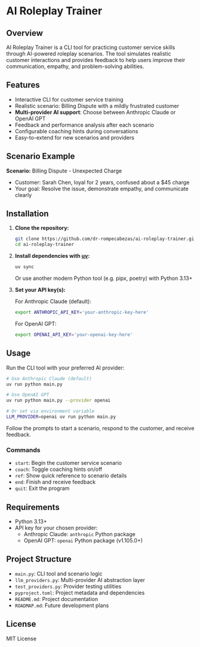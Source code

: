 # AI Roleplay Trainer

## Overview

AI Roleplay Trainer is a CLI tool for practicing customer service skills through AI-powered roleplay scenarios. The tool simulates realistic customer interactions and provides feedback to help users improve their communication, empathy, and problem-solving abilities.

## Features

- Interactive CLI for customer service training
- Realistic scenario: Billing Dispute with a mildly frustrated customer
- **Multi-provider AI support**: Choose between Anthropic Claude or OpenAI GPT
- Feedback and performance analysis after each scenario
- Configurable coaching hints during conversations
- Easy-to-extend for new scenarios and providers

## Scenario Example

**Scenario:** Billing Dispute - Unexpected Charge

- Customer: Sarah Chen, loyal for 2 years, confused about a $45 charge
- Your goal: Resolve the issue, demonstrate empathy, and communicate clearly

## Installation

1. **Clone the repository:**

    ```sh
    git clone https://github.com/dr-rompecabezas/ai-roleplay-trainer.git
    cd ai-roleplay-trainer
    ```

2. **Install dependencies with [uv](https://github.com/astral-sh/uv):**

    ```sh
    uv sync
    ```

    Or use another modern Python tool (e.g. pipx, poetry) with Python 3.13+

3. **Set your API key(s):**

    For Anthropic Claude (default):

    ```sh
    export ANTHROPIC_API_KEY='your-anthropic-key-here'
    ```

    For OpenAI GPT:

    ```sh
    export OPENAI_API_KEY='your-openai-key-here'
    ```

## Usage

Run the CLI tool with your preferred AI provider:

```sh
# Use Anthropic Claude (default)
uv run python main.py

# Use OpenAI GPT
uv run python main.py --provider openai

# Or set via environment variable
LLM_PROVIDER=openai uv run python main.py
```

Follow the prompts to start a scenario, respond to the customer, and receive feedback.

### Commands

- `start`: Begin the customer service scenario
- `coach`: Toggle coaching hints on/off
- `ref`: Show quick reference to scenario details
- `end`: Finish and receive feedback
- `quit`: Exit the program

## Requirements

- Python 3.13+
- API key for your chosen provider:
  - Anthropic Claude: `anthropic` Python package
  - OpenAI GPT: `openai` Python package (v1.105.0+)

## Project Structure

- `main.py`: CLI tool and scenario logic
- `llm_providers.py`: Multi-provider AI abstraction layer
- `test_providers.py`: Provider testing utilities
- `pyproject.toml`: Project metadata and dependencies
- `README.md`: Project documentation
- `ROADMAP.md`: Future development plans

## License

MIT License
